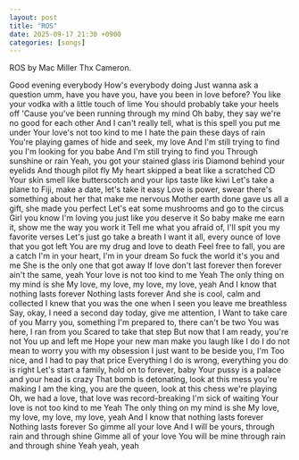 ```yaml
---
layout: post
title: "ROS"
date: 2025-09-17 21:30 +0900
categories: [songs]
---
```


ROS by Mac Miller
Thx Cameron.

Good evening everybody
How's everybody doing
Just wanna ask a question umm, have you
have you, have you been in love before?
You like your vodka with a little touch of lime
You should probably take your heels off
'Cause you've been running through my mind
Oh baby, they say we're no good for each other
And I can't really tell, what is this spell you put me under
Your love's not too kind to me
I hate the pain these days of rain
You're playing games of hide and seek, my love
And I'm still trying to find you
I'm looking for you babe
And I'm still trying to find you
Through sunshine or rain
Yeah, you got your stained glass iris
Diamond behind your eyelids
And though pilot fly
My heart skipped a beat like a scratched CD
Your skin smell like butterscotch and your lips taste like kiwi
Let's take a plane to Fiji, make a date, let's take it easy
Love is power, swear there's something about her that make me nervous
Mother earth done gave us all a gift, she made you perfect
Let's eat some mushrooms and go to the circus
Girl you know I'm loving you just like you deserve it
So baby make me earn it, show me the way you work it
Tell me what you afraid of, I'll spit you my favorite verses
Let's just go take a breath
I want it all, every ounce of love that you got left
You are my drug and love to death
Feel free to fall, you are a catch
I'm in your heart, I'm in your dream
So fuck the world it's you and me
She is the only one that got away
If love don't last forever then forever ain't the same, yeah
Your love is not too kind to me
Yeah
The only thing on my mind is she
My love, my love, my love, my love, yeah
And I know that nothing lasts forever
Nothing lasts forever
And she is cool, calm and collected
I knew that you was the one when I seen you leave me breathless
Say, okay, I need a second day today, give me attention, I
Want to take care of you
Marry you, something I'm prepared to, there can't be two
You was here, I ran from you
Scared to take that step
But now that I am ready, you're not
You up and left me
Hope your new man make you laugh like I do
I do not mean to worry you with my obsession
I just want to be beside you, I'm
Too nice, and I had to pay that price
Everything I do is wrong, everything you do is right
Let's start a family, hold on to forever, baby
Your pussy is a palace and your head is crazy
That bomb is detonating, look at this mess you're making
I am the king, you are the queen, look at this chess we're playing
Oh, we had a love, that love was record-breaking
I'm sick of waiting
Your love is not too kind to me
Yeah
The only thing on my mind is she
My love, my love, my love, my love, yeah
And I know that nothing lasts forever
Nothing lasts forever
So gimme all your love
And I will be yours, through rain and through shine
Gimme all of your love
You will be mine through rain and through shine
Yeah yeah, yeah
